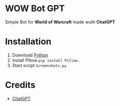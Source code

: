 # WOW Bot GPT 

Simple Bot for **World of Warcraft** made wuth **ChatGPT**

# Installation

1. Download [Python](https://www.python.org/downloads/)
2. Install Pillow `pip install Pillow` .
3. Start script `Screenshots.py`

# Credits

- [ChatGPT](https://chat.openai.com/)
